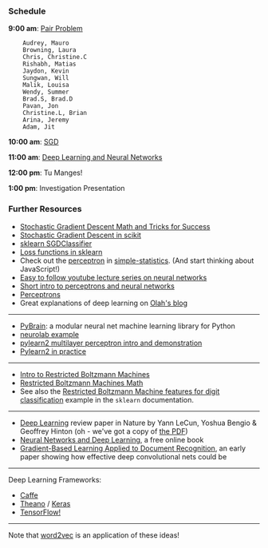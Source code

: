 ### Schedule

**9:00 am**: [Pair Problem](pair.md)

		Audrey, Mauro
		Browning, Laura
		Chris, Christine.C
		Rishabh, Matias
		Jaydon, Kevin
		Sungwan, Will
		Malik, Louisa
		Wendy, Summer
		Brad.S, Brad.D
		Pavan, Jon
		Christine.L, Brian
		Arina, Jeremy
		Adam, Jit

**10:00 am**: [SGD](Stochastic_Gradient_Descent.pdf)

**11:00 am**: [Deep Learning and Neural Networks](Neural_deep_learning.pdf)

**12:00 pm**: Tu Manges!

**1:00 pm**: Investigation Presentation


### Further Resources

 * [Stochastic Gradient Descent Math and Tricks for Success](http://research.microsoft.com/pubs/192769/tricks-2012.pdf)
 * [Stochastic Gradient Descent in scikit](http://scikit-learn.org/stable/modules/sgd.html)
 * [sklearn SGDClassifier](http://scikit-learn.org/stable/modules/generated/sklearn.linear_model.SGDClassifier.html)
 * [Loss functions in sklearn](http://scikit-learn.org/stable/auto_examples/linear_model/plot_sgd_loss_functions.html)
 * Check out the [perceptron](https://github.com/simple-statistics/simple-statistics/blob/master/src/perceptron.js) in [simple-statistics](http://simplestatistics.org/). (And start thinking about JavaScript!)
 * [Easy to follow youtube lecture series on neural networks](https://www.youtube.com/watch?v=bxe2T-V8XRs)
 * [Short intro to perceptrons and neural networks](http://www.cprogramming.com/tutorial/AI/perceptron.html)
 * [Perceptrons](http://page.mi.fu-berlin.de/rojas/neural/chapter/K4.pdf)
 * Great explanations of deep learning on [Olah's blog](http://colah.github.io/)

---

 * [PyBrain](http://pybrain.org/): a modular neural net machine learning library for Python
 * [neurolab example](https://pythonhosted.org/neurolab/ex_newff.html)
 * [pylearn2 multilayer perceptron intro and demonstration](http://nbviewer.ipython.org/github/lisa-lab/pylearn2/blob/master/pylearn2/scripts/tutorials/multilayer_perceptron/multilayer_perceptron.ipynb)
 * [Pylearn2 in practice](http://fastml.com/pylearn2-in-practice/)

---

 * [Intro to Restricted Boltzmann Machines](http://deeplearning.net/tutorial/rbm.html)
 * [Restricted Boltzmann Machines Math](http://image.diku.dk/igel/paper/AItRBM-proof.pdf)
 * See also the [Restricted Boltzmann Machine features for digit classification](http://scikit-learn.org/stable/auto_examples/neural_networks/plot_rbm_logistic_classification.html) example in the `sklearn` documentation.

---

 * [Deep Learning](http://www.nature.com/nature/journal/v521/n7553/full/nature14539.html) review paper in Nature by Yann LeCun, Yoshua Bengio & Geoffrey Hinton (oh - we've got a copy of [the PDF](deep_learning_nature_review_2015.pdf))
 * [Neural Networks and Deep Learning](http://neuralnetworksanddeeplearning.com/), a free online book
 * [Gradient-Based Learning Applied to Document Recognition](http://yann.lecun.com/exdb/publis/pdf/lecun-01a.pdf), an early paper showing how effective deep convolutional nets could be

---

Deep Learning Frameworks:

 * [Caffe](http://caffe.berkeleyvision.org/)
 * [Theano](http://deeplearning.net/software/theano/) / [Keras](http://keras.io/)
 * [TensorFlow!](https://www.tensorflow.org/tutorials/)

---

Note that [word2vec](https://code.google.com/p/word2vec/) is an application of these ideas!
